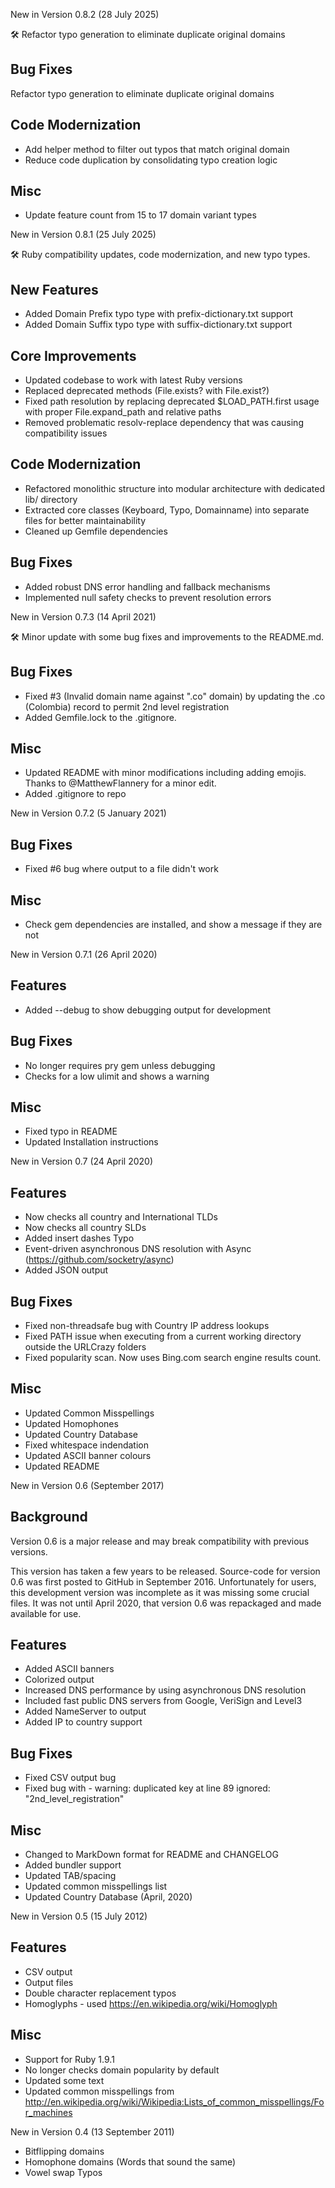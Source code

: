 New in Version 0.8.2 (28 July 2025)

🛠 Refactor typo generation to eliminate duplicate original domains

## Bug Fixes
Refactor typo generation to eliminate duplicate original domains

## Code Modernization
- Add helper method to filter out typos that match original domain
- Reduce code duplication by consolidating typo creation logic

## Misc
- Update feature count from 15 to 17 domain variant types


New in Version 0.8.1 (25 July 2025)

🛠 Ruby compatibility updates, code modernization, and new typo types.

## New Features
* Added Domain Prefix typo type with prefix-dictionary.txt support
* Added Domain Suffix typo type with suffix-dictionary.txt support

## Core Improvements
* Updated codebase to work with latest Ruby versions
* Replaced deprecated methods (File.exists? with File.exist?)
* Fixed path resolution by replacing deprecated $LOAD_PATH.first usage with proper File.expand_path and relative paths
* Removed problematic resolv-replace dependency that was causing compatibility issues

## Code Modernization
* Refactored monolithic structure into modular architecture with dedicated lib/ directory
* Extracted core classes (Keyboard, Typo, Domainname) into separate files for better maintainability
* Cleaned up Gemfile dependencies

## Bug Fixes
* Added robust DNS error handling and fallback mechanisms
* Implemented null safety checks to prevent resolution errors


New in Version 0.7.3 (14 April 2021)

🛠 Minor update with some bug fixes and improvements to the README.md.

## Bug Fixes
* Fixed #3 (Invalid domain name against ".co" domain) by updating the .co (Colombia) record to permit 2nd level registration
* Added Gemfile.lock to the .gitignore.

## Misc
* Updated README with minor modifications including adding emojis. Thanks to @MatthewFlannery for a minor edit.
* Added .gitignore to repo

New in Version 0.7.2 (5 January 2021)

## Bug Fixes
* Fixed #6 bug where output to a file didn't work

## Misc
* Check gem dependencies are installed, and show a message if they are not


New in Version 0.7.1 (26 April 2020)

## Features
* Added --debug to show debugging output for development

## Bug Fixes
* No longer requires pry gem unless debugging
* Checks for a low ulimit and shows a warning

## Misc
* Fixed typo in README
* Updated Installation instructions


New in Version 0.7 (24 April 2020)

## Features
* Now checks all country and International TLDs
* Now checks all country SLDs
* Added insert dashes Typo
* Event-driven asynchronous DNS resolution with Async (https://github.com/socketry/async)
* Added JSON output

## Bug Fixes
* Fixed non-threadsafe bug with Country IP address lookups
* Fixed PATH issue when executing from a current working directory outside the URLCrazy folders
* Fixed popularity scan. Now uses Bing.com search engine results count.

## Misc
* Updated Common Misspellings
* Updated Homophones
* Updated Country Database
* Fixed whitespace indendation
* Updated ASCII banner colours
* Updated README

  
New in Version 0.6 (September 2017)

## Background
Version 0.6 is a major release and may break compatibility with previous versions.

This version has taken a few years to be released. Source-code for version 0.6 was first posted to GitHub in September 2016. Unfortunately for users, this development version was incomplete as it was missing some crucial files. It was not until April 2020, that version 0.6 was repackaged and made available for use.

## Features
* Added ASCII banners
* Colorized output
* Increased DNS performance by using asynchronous DNS resolution
* Included fast public DNS servers from Google, VeriSign and Level3
* Added NameServer to output
* Added IP to country support

## Bug Fixes
* Fixed CSV output bug
* Fixed bug with - warning: duplicated key at line 89 ignored: "2nd_level_registration"

## Misc
* Changed to MarkDown format for README and CHANGELOG
* Added bundler support
* Updated TAB/spacing
* Updated common misspellings list 
* Updated Country Database (April, 2020)


New in Version 0.5 (15 July 2012)

## Features
* CSV output
* Output files
* Double character replacement typos
* Homoglyphs - used https://en.wikipedia.org/wiki/Homoglyph

## Misc
* Support for Ruby 1.9.1
* No longer checks domain popularity by default
* Updated some text
* Updated common misspellings from http://en.wikipedia.org/wiki/Wikipedia:Lists_of_common_misspellings/For_machines


New in Version 0.4 (13 September 2011)

* Bitflipping domains
* Homophone domains (Words that sound the same)
* Vowel swap Typos

